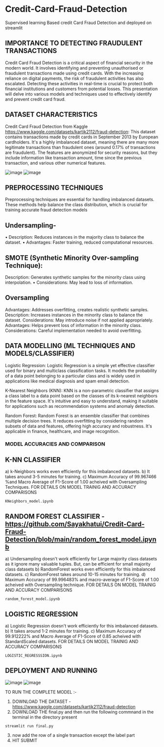 # Credit-Card-Fraud-Detection
Supervised learning Based credit Card Fraud Detection and deployed on streamlit
##  IMPORTANCE TO DETECTING FRAUDULENT TRANSACTIONS
 Credit Card Fraud Detection is a critical aspect of financial security in the modern world. It involves identifying and preventing unauthorised or fraudulent transactions made using credit cards. With the increasing reliance on digital payments, the risk of fraudulent activities has also escalated. Detecting these activities in real-time is crucial to protect both financial institutions and customers from potential losses. This presentation will delve into various models and techniques used to effectively identify and prevent credit card fraud.  
 
## DATASET CHARACTERISTICS 
Credit Card Fraud Detection from Kaggle https://www.kaggle.com/datasets/kartik2112/fraud-detection: This dataset contains transactions made by credit cards in September 2013 by European cardholders. It's a highly imbalanced dataset, meaning there are many more legitimate transactions than fraudulent ones (around 0.17% of transactions are fraudulent). The features are anonymized for security reasons, but they include information like transaction amount, time since the previous transaction, and various other numerical features.

![image](https://github.com/Sayakhatui/Credit-Card-Fraud-Detection/assets/150340995/c6759a7e-850d-4bb9-8dae-de8d957233e9)
![image](https://github.com/Sayakhatui/Credit-Card-Fraud-Detection/assets/150340995/27609ae6-2f74-4875-8414-f6f2dc1342ba)

## PREPROCESSING TECHNIQUES
Preprocessing techniques are essential for handling imbalanced datasets. These methods help balance the class distribution, which is crucial for training accurate fraud detection models
## Undersampling-
• Description: Reduces instances in the majority class to balance the dataset.
• Advantages: Faster training, reduced computational resources.

## SMOTE (Synthetic Minority Over-sampling Technique):
Description: Generates synthetic samples for the minority class using interpolation.
• Considerations: May lead to loss of information.

## Oversampling
Advantages: Addresses overfitting, creates realistic synthetic samples.
Description: Increases instances in the minority class to balance the dataset.
Considerations: May introduce noise if not applied appropriately.
Advantages: Helps prevent loss of information in the minority class.
Considerations: Careful implementation needed to avoid overfitting.


## DATA MODELLING (ML TECHNIQUES AND MODELS/CLASSIFIER)

Logistic Regression: Logistic Regression is a simple yet effective classifier used for binary and multiclass classification tasks. It models the probability of a data point belonging to a particular class and is widely used in applications like medical diagnosis and spam email detection.

K-Nearest Neighbors (KNN): KNN is a non-parametric classifier that assigns a class label to a data point based on the classes of its k-nearest neighbors in the feature space. It's intuitive and easy to understand, making it suitable for applications such as recommendation systems and anomaly detection.

Random Forest: Random Forest is an ensemble classifier that combines multiple decision trees. It reduces overfitting by considering random subsets of data and features, offering high accuracy and robustness. It's applicable in finance, healthcare, and image recognition.
### MODEL ACCURACIES AND COMPARISON

## K-NN CLASSIFIER 
a) k-Neighbors works even efficiently for this imbalanced datasets.
b) It takes around 3-5 minutes for training.
c) Maximum Accuracy of 99.967466 %and Macro Average of F1-Score of 1.00 acheived with Oversampling Techniques.
FOR DETAILS ON MODEL TRAINIG AND ACCURACY COMPARISONS
```
KNeighbors_model.ipynb
```
## RANDOM FOREST CLASSIFIER -https://github.com/Sayakhatui/Credit-Card-Fraud-Detection/blob/main/random_forest_model.ipynb
a) Undersampling doesn't work efficiently for Large majority class datasets as it ignore many valuable tuples. But, can be efficient for small majority class datasets
b) RandomForest works even efficiently for this imbalanced datasets.
c) RandomForest takes around 10-15 minutes for training.
d) Maximum Accuracy of 99.996483% and macro-average of F1-Score of 1.00 acheived with Oversampling technique.
FOR DETAILS ON MODEL TRAINIG AND ACCURACY COMPARISONS
```
random_forest_model.ipynb
```
## LOGISTIC REGRESSION
a) Logistic Regression doesn't work efficiently for this imbalanced datasets.
b) It takes around 1-2 minutes for training.
c) Maximum Accuracy of 99.912222% and Macro Average of F1-Score of 0.85 acheived with StandardScaled datasets.
FOR DETAILS ON MODEL TRAINIG AND ACCURACY COMPARISONS
```
LOGISTIC_REGRESSSION.ipynb
```
## DEPLOYMENT AND RUNNING 
   ![image](https://github.com/Sayakhatui/Credit-Card-Fraud-Detection/assets/150340995/1cdadd0f-8284-4295-b32f-d3522d539332)
   ![image](https://github.com/Sayakhatui/Credit-Card-Fraud-Detection/assets/150340995/9575a9cf-3d87-400c-9994-829e152e7305)

TO RUN THE COMPLETE MODEL :-
1. DOWNLOAD THE DATASET -https://www.kaggle.com/datasets/kartik2112/fraud-detection
2. DOWNLOAD THE final.py and then run the following commnand in the terminal in the directory present 
```
streamlit run final.py
```
3. now add the row of a single transaction except the label part
4. HIT SUBMIT

